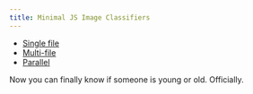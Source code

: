 ```yaml
---
title: Minimal JS Image Classifiers
---
```


- [Single file](1single.html)
- [Multi-file](2multi.html)
- [Parallel](3parallel.html)

Now you can finally know if someone is young or old. Officially.
